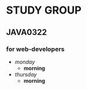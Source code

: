 #  STUDY GROUP
## JAVA0322
### for web-developers
* _monday_
    * **morning**
* _thursday_
    * **morning**